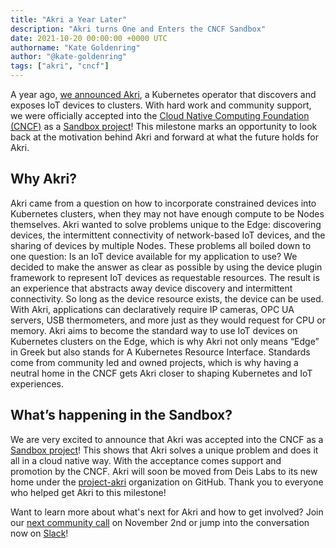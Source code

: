 ```yaml
---
title: "Akri a Year Later"
description: "Akri turns One and Enters the CNCF Sandbox"
date: 2021-10-20 00:00:00 +0000 UTC
authorname: "Kate Goldenring"
author: "@kate-goldenring"
tags: ["akri", "cncf"]
---
```


A year ago, [we announced Akri](https://cloudblogs.microsoft.com/opensource/2020/10/20/announcing-akri-open-source-project-building-connected-edge-kubernetes/), a Kubernetes operator that discovers and exposes IoT devices to clusters. With hard work and community support, we were officially accepted into the [Cloud Native Computing Foundation (CNCF)](https://www.cncf.io/) as a [Sandbox project](https://www.cncf.io/sandbox-projects/)! This milestone marks an opportunity to look back at the motivation behind Akri and forward at what the future holds for Akri.

## Why Akri?
Akri came from a question on how to incorporate constrained devices into Kubernetes clusters, when they may not have enough compute to be Nodes themselves. Akri wanted to solve problems unique to the Edge: discovering devices, the intermittent connectivity of network-based IoT devices, and the sharing of devices by multiple Nodes. These problems all boiled down to one question: Is an IoT device available for my application to use? We decided to make the answer as clear as possible by using the device plugin framework to represent IoT devices as requestable resources. The result is an experience that abstracts away device discovery and intermittent connectivity. So long as the device resource exists, the device can be used. With Akri, applications can declaratively require IP cameras, OPC UA servers, USB thermometers, and more just as they would request for CPU or memory. Akri aims to become the standard way to use IoT devices on Kubernetes clusters on the Edge, which is why Akri not only means “Edge” in Greek but also stands for A Kubernetes Resource Interface. Standards come from community led and owned projects, which is why having a neutral home in the CNCF gets Akri closer to shaping Kubernetes and IoT experiences.

## What’s happening in the Sandbox?
We are very excited to announce that Akri was accepted into the CNCF as a [Sandbox project](https://www.cncf.io/sandbox-projects/)! This shows that Akri solves a unique problem and does it all in a cloud native way. With the acceptance comes support and promotion by the CNCF. Akri will soon be moved from Deis Labs to its new home under the [project-akri](https://github.com/project-akri) organization on GitHub. Thank you to everyone who helped get Akri to this milestone! 

Want to learn more about what's next for Akri and how to get involved? Join our [next community call](https://hackmd.io/@akri/S1GKJidJd) on November 2nd or jump into the conversation now on [Slack](https://kubernetes.slack.com/messages/akri)!